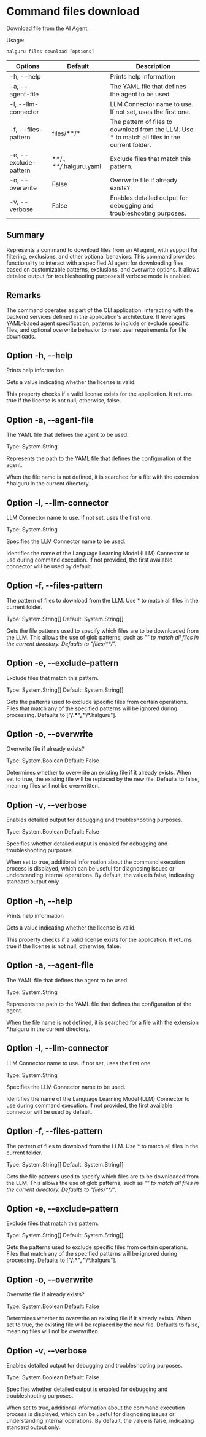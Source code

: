 # Command files download

Download file from the AI Agent.

Usage:
~~~
halguru files download [options]
~~~

| Options               | Default                  | Description                                                                                    |
|-----------------------|--------------------------|------------------------------------------------------------------------------------------------|
| -h, --help            |                          | Prints help information                                                                        |
| -a, --agent-file      |                          | The YAML file that defines the agent to be used.                                               |
| -l, --llm-connector   |                          | LLM Connector name to use. If not set, uses the first one.                                     |
| -f, --files-pattern   | files/**/*               | The pattern of files to download from the LLM. Use * to match all files in the current folder. |
| -e, --exclude-pattern | **/.*, **/*.halguru.yaml | Exclude files that match this pattern.                                                         |
| -o, --overwrite       | False                    | Overwrite file if already exists?                                                              |
| -v, --verbose         | False                    | Enables detailed output for debugging and troubleshooting purposes.                            |

## Summary

Represents a command to download files from an AI agent, with support for filtering, exclusions, and other optional behaviors. This command provides functionality to interact with a specified AI agent for downloading files based on customizable patterns, exclusions, and overwrite options. It allows detailed output for troubleshooting purposes if verbose mode is enabled.

## Remarks

The command operates as part of the CLI application, interacting with the backend services defined in the application's architecture. It leverages YAML-based agent specification, patterns to include or exclude specific files, and optional overwrite behavior to meet user requirements for file downloads.

## Option -h, --help

Prints help information


Gets a value indicating whether the license is valid.

This property checks if a valid license exists for the application. It returns true if the license is not null; otherwise, false.

## Option -a, --agent-file

The YAML file that defines the agent to be used.

Type: System.String

Represents the path to the YAML file that defines the configuration of the agent.

When the file name is not defined, it is searched for a file with the extension *.halguru in the current directory.

## Option -l, --llm-connector

LLM Connector name to use. If not set, uses the first one.

Type: System.String

Specifies the LLM Connector name to be used.

Identifies the name of the Language Learning Model (LLM) Connector to use during command execution. If not provided, the first available connector will be used by default.

## Option -f, --files-pattern

The pattern of files to download from the LLM. Use * to match all files in the current folder.

Type: System.String[]
Default: System.String[]

Gets the file patterns used to specify which files are to be downloaded from the LLM. This allows the use of glob patterns, such as "*" to match all files in the current directory. Defaults to "files/**/*".

## Option -e, --exclude-pattern

Exclude files that match this pattern.

Type: System.String[]
Default: System.String[]

Gets the patterns used to exclude specific files from certain operations. Files that match any of the specified patterns will be ignored during processing. Defaults to ["**/.*", "**/*.halguru"].

## Option -o, --overwrite

Overwrite file if already exists?

Type: System.Boolean
Default: False

Determines whether to overwrite an existing file if it already exists. When set to true, the existing file will be replaced by the new file. Defaults to false, meaning files will not be overwritten.

## Option -v, --verbose

Enables detailed output for debugging and troubleshooting purposes.

Type: System.Boolean
Default: False

Specifies whether detailed output is enabled for debugging and troubleshooting purposes.

When set to true, additional information about the command execution process is displayed, which can be useful for diagnosing issues or understanding internal operations. By default, the value is false, indicating standard output only.

## Option -h, --help

Prints help information


Gets a value indicating whether the license is valid.

This property checks if a valid license exists for the application. It returns true if the license is not null; otherwise, false.

## Option -a, --agent-file

The YAML file that defines the agent to be used.

Type: System.String

Represents the path to the YAML file that defines the configuration of the agent.

When the file name is not defined, it is searched for a file with the extension *.halguru in the current directory.

## Option -l, --llm-connector

LLM Connector name to use. If not set, uses the first one.

Type: System.String

Specifies the LLM Connector name to be used.

Identifies the name of the Language Learning Model (LLM) Connector to use during command execution. If not provided, the first available connector will be used by default.

## Option -f, --files-pattern

The pattern of files to download from the LLM. Use * to match all files in the current folder.

Type: System.String[]
Default: System.String[]

Gets the file patterns used to specify which files are to be downloaded from the LLM. This allows the use of glob patterns, such as "*" to match all files in the current directory. Defaults to "files/**/*".

## Option -e, --exclude-pattern

Exclude files that match this pattern.

Type: System.String[]
Default: System.String[]

Gets the patterns used to exclude specific files from certain operations. Files that match any of the specified patterns will be ignored during processing. Defaults to ["**/.*", "**/*.halguru"].

## Option -o, --overwrite

Overwrite file if already exists?

Type: System.Boolean
Default: False

Determines whether to overwrite an existing file if it already exists. When set to true, the existing file will be replaced by the new file. Defaults to false, meaning files will not be overwritten.

## Option -v, --verbose

Enables detailed output for debugging and troubleshooting purposes.

Type: System.Boolean
Default: False

Specifies whether detailed output is enabled for debugging and troubleshooting purposes.

When set to true, additional information about the command execution process is displayed, which can be useful for diagnosing issues or understanding internal operations. By default, the value is false, indicating standard output only.